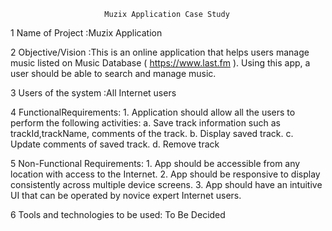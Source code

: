                          Muzix Application Case Study


1 Name of Project :Muzix Application

2 Objective/Vision :This is an online application that helps users manage music listed on Music Database (​ https://www.last.fm​ ).
Using this app, a user should be able to search and manage music.

3 Users of the system :All Internet users

4 FunctionalRequirements:
	1. Application should allow all the users to perform the
	following activities:
		a. Save track information such as trackId,trackName, comments of 			the track.
		b. Display saved track.
		c. Update comments of saved track.
		d. Remove track

5 Non-Functional Requirements: 
	1. App should be accessible from any location with access to the Internet.
	2. App should be responsive to display consistently across multiple device 		screens.
	3. App should have an intuitive UI that can be operated by novice expert  		Internet users.

6 Tools and technologies to be used: To Be Decided 
